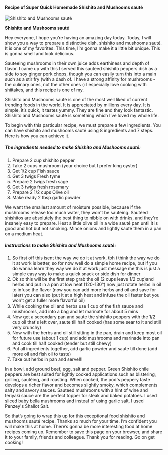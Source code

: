             

#### Recipe of Super Quick Homemade Shishito and Mushooms sauté

![Shishito and Mushooms sauté](https://img-global.cpcdn.com/recipes/97ab5dfa5c7243f2/751x532cq70/shishito-and-mushooms-saute-recipe-main-photo.jpg)

**Shishito and Mushooms sauté**

Hey everyone, I hope you’re having an amazing day today. Today, I will show you a way to prepare a distinctive dish, shishito and mushooms sauté. It is one of my favorites. This time, I’m gonna make it a little bit unique. This is gonna smell and look delicious.

Sauteeing mushrooms in their own juice adds earthiness and depth of flavor. I came up with this I served this sauteed shishito peppers dish as a side to soy ginger pork chops, though you can easily turn this into a main such as a stir fry (with a dash of. I have a strong affinity for mushrooms - the culinary ones, not the other ones :) I especially love cooking with shiitakes, and this recipe is one of my.

Shishito and Mushooms sauté is one of the most well liked of current trending foods in the world. It is appreciated by millions every day. It is simple, it’s quick, it tastes yummy. They are fine and they look fantastic. Shishito and Mushooms sauté is something which I’ve loved my whole life.

To begin with this particular recipe, we must prepare a few ingredients. You can have shishito and mushooms sauté using 8 ingredients and 7 steps. Here is how you can achieve it.

##### The ingredients needed to make Shishito and Mushooms sauté:

1.  Prepare 2 cup shishito pepper
2.  Take 2 cups mushroom (your choice but I prefer king oyster)
3.  Get 1/2 cup Fish sauce
4.  Get 3 twigs Fresh tyme
5.  Prepare 2 twigs fresh sage
6.  Get 3 twigs fresh rosemary
7.  Prepare 2 1/2 cups Olive oil
8.  Make ready 2 tbsp garlic powder

We want the smallest amount of moisture possible, because if the mushrooms release too much water, they won't be sauteing. Sautéed shishitos are absolutely the best thing to nibble on with drinks, and they're insanely easy to prepare. Heat a little olive oil in a wide sauté pan until it is good and hot but not smoking. Mince onions and lightly sauté them in a pan on a medium heat.

##### Instructions to make Shishito and Mushooms sauté:

1.  So first off this isent the way we do it at work, tbh i think the way we do it at work is better, so for now well do a simple home recipe, but if you do wanna learn they way we do it at work just message me this is just a simple easy way to make a quick snack or side dish for dinner
2.  Ok so this will be the first step grab the oil (2 cups leave 1/2 cup)and herbs and put in a pan at low heat (120-130°) now just rotate herbs in oil to infuse the flavor (now you can add more herbs and oil and save for later) you can also (put it at a high heat and infuse the oil faster but you won't get a fuller more flavorful oil)
3.  While cooking the oil and herbs use 1 cup of the fish sauce and mushrooms, add into a bag and let marinate for about 5 mins
4.  Now get a secondary pan and saute the shishito peppers with the 1/2 cup oil that's left over, saute till half cooked (has some sear to it and still very crunchy)
5.  Now with the herbs and oil still sitting in the pan, drain and keep most oil for future use (about 1 cup) and add mushrooms and marinade into pan and cook till half cooked (tender but still chewy)
6.  Put all ingredients together, add garlic powder and saute till done (add more oil and fish oil to taste)
7.  Take out herbs in pan and serve!!!

In a bowl, add ground beef, egg, salt and pepper. Green Shishito chile peppers are best suited for lightly cooked applications such as blistering, grilling, sautéing, and roasting. When cooked, the pod's peppery taste develops a richer flavor and becomes slightly smoky, which complements salty and savory sauces. Sauteed mushrooms with a hint of wine and teriyaki sauce are the perfect topper for steak and baked potatoes. I used sliced baby bella mushrooms and insteaf of using garlic salt, I used Penzey's Shallot Salt.

So that’s going to wrap this up for this exceptional food shishito and mushooms sauté recipe. Thanks so much for your time. I’m confident you will make this at home. There’s gonna be more interesting food at home recipes coming up. Remember to save this page on your browser, and share it to your family, friends and colleague. Thank you for reading. Go on get cooking!

* * *
